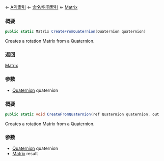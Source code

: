 ← [API索引](Api-Index) ← [命名空间索引](Namespace-Index) ← [Matrix](VRageMath.Matrix)

### 概要

```csharp
public static Matrix CreateFromQuaternion(Quaternion quaternion)
```

Creates a rotation Matrix from a Quaternion.

### 返回

[Matrix](VRageMath.Matrix)

### 参数

* [Quaternion](VRageMath.Quaternion) quaternion
### 概要

```csharp
public static void CreateFromQuaternion(ref Quaternion quaternion, out Matrix result)
```

Creates a rotation Matrix from a Quaternion.

### 参数

* [Quaternion](VRageMath.Quaternion) quaternion
* [Matrix](VRageMath.Matrix) result
